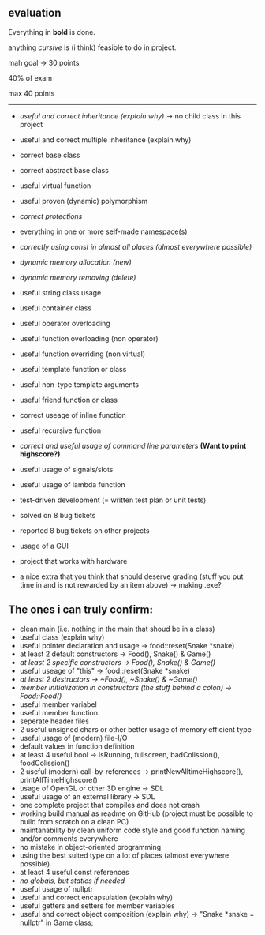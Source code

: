 ## evaluation

Everything in **bold** is done.

anything *cursive* is (i think) feasible to do in project.

mah goal -> 30 points

40% of exam

max 40 points

<hr>

- *useful and correct inheritance (explain why)* -> no child class in this project
- useful and correct multiple inheritance (explain why)
- correct base class
- correct abstract base class
- useful virtual function
- useful proven (dynamic) polymorphism
- *correct protections*
- everything in one or more self-made namespace(s)

- *correctly using const in almost all places (almost everywhere possible)*

- *dynamic memory allocation (new)*
- *dynamic memory removing (delete)*

- useful string class usage
- useful container class
- useful operator overloading
- useful function overloading (non operator)
- useful function overriding (non virtual)
- useful template function or class
- useful non-type template arguments
- useful friend function or class
- correct useage of inline function
- useful recursive function
- *correct and useful usage of command line parameters* **(Want to print highscore?)**
- useful usage of signals/slots
- useful usage of lambda function
- test-driven development (= written test plan or unit tests)
- solved on 8 bug tickets
- reported 8 bug tickets on other projects
- usage of a GUI
- project that works with hardware
- a nice extra that you think that should deserve grading (stuff you put time in and is not rewarded by an item above) -> making .exe?

## The ones i can truly confirm:

- clean main (i.e. nothing in the main that shoud be in a class)
- useful class (explain why)
- useful pointer declaration and usage -> food::reset(Snake *snake)
- at least 2 default constructors -> Food(), Snake() & Game()
- *at least 2 specific constructors -> Food(), Snake() & Game()*
- useful useage of "this" -> food::reset(Snake *snake)
- *at least 2 destructors -> ~Food(), ~Snake() & ~Game()*
- *member initialization in constructors (the stuff behind a colon) -> Food::Food()*
- useful member variabel
- useful member function
- seperate header files
- 2 useful unsigned chars or other better usage of memory efficient type
- useful usage of (modern) file-I/O
- default values in function definition
- at least 4 useful bool -> isRunning, fullscreen, badColission(), foodColission()
- 2 useful (modern) call-by-references -> printNewAlltimeHighscore(), printAllTimeHighscore()
- usage of OpenGL or other 3D engine -> SDL
- useful usage of an external library -> SDL
- one complete project that compiles and does not crash
- working build manual as readme on GitHub (project must be possible to build from scratch on a clean PC)
- maintanability by clean uniform code style and good function naming and/or comments everywhere
- no mistake in object-oriented programming
- using the best suited type on a lot of places (almost everywhere possible)
- at least 4 useful const references
- *no globals, but statics if needed*
- useful usage of nullptr
- useful and correct encapsulation (explain why)
- useful getters and setters for member variables
- useful and correct object composition (explain why) -> "Snake \*snake = nullptr" in Game class;
